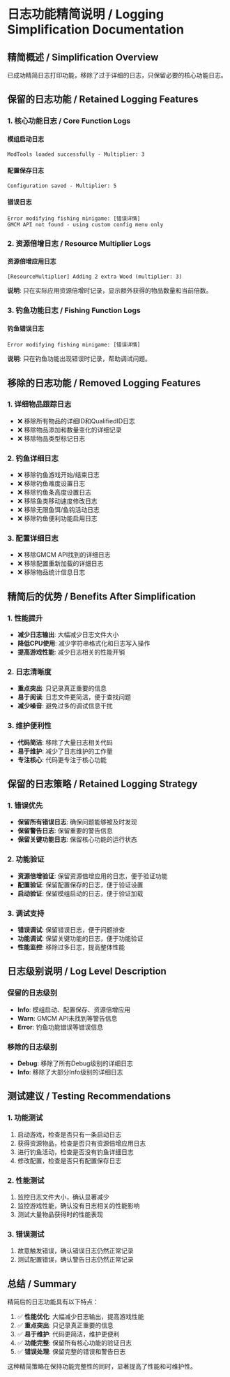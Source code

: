 # 日志功能精简说明 / Logging Simplification Documentation

## 精简概述 / Simplification Overview

已成功精简日志打印功能，移除了过于详细的日志，只保留必要的核心功能日志。

## 保留的日志功能 / Retained Logging Features

### 1. 核心功能日志 / Core Function Logs

#### 模组启动日志
```
ModTools loaded successfully - Multiplier: 3
```

#### 配置保存日志
```
Configuration saved - Multiplier: 5
```

#### 错误日志
```
Error modifying fishing minigame: [错误详情]
GMCM API not found - using custom config menu only
```

### 2. 资源倍增日志 / Resource Multiplier Logs

#### 资源倍增应用日志
```
[ResourceMultiplier] Adding 2 extra Wood (multiplier: 3)
```

**说明**: 只在实际应用资源倍增时记录，显示额外获得的物品数量和当前倍数。

### 3. 钓鱼功能日志 / Fishing Function Logs

#### 钓鱼错误日志
```
Error modifying fishing minigame: [错误详情]
```

**说明**: 只在钓鱼功能出现错误时记录，帮助调试问题。

## 移除的日志功能 / Removed Logging Features

### 1. 详细物品跟踪日志
- ❌ 移除所有物品的详细ID和QualifiedID日志
- ❌ 移除物品添加和数量变化的详细记录
- ❌ 移除物品类型标记日志

### 2. 钓鱼详细日志
- ❌ 移除钓鱼游戏开始/结束日志
- ❌ 移除钓鱼难度设置日志
- ❌ 移除钓鱼条高度设置日志
- ❌ 移除鱼类移动速度修改日志
- ❌ 移除无限鱼饵/鱼钩活动日志
- ❌ 移除钓鱼便利功能启用日志

### 3. 配置详细日志
- ❌ 移除GMCM API找到的详细日志
- ❌ 移除配置重新加载的详细日志
- ❌ 移除物品统计信息日志

## 精简后的优势 / Benefits After Simplification

### 1. 性能提升
- **减少日志输出**: 大幅减少日志文件大小
- **降低CPU使用**: 减少字符串格式化和日志写入操作
- **提高游戏性能**: 减少日志相关的性能开销

### 2. 日志清晰度
- **重点突出**: 只记录真正重要的信息
- **易于阅读**: 日志文件更简洁，便于查找问题
- **减少噪音**: 避免过多的调试信息干扰

### 3. 维护便利性
- **代码简洁**: 移除了大量日志相关代码
- **易于维护**: 减少了日志维护的工作量
- **专注核心**: 代码更专注于核心功能

## 保留的日志策略 / Retained Logging Strategy

### 1. 错误优先
- **保留所有错误日志**: 确保问题能够被及时发现
- **保留警告日志**: 保留重要的警告信息
- **保留关键功能日志**: 保留核心功能的运行状态

### 2. 功能验证
- **资源倍增验证**: 保留资源倍增应用的日志，便于验证功能
- **配置验证**: 保留配置保存的日志，便于验证设置
- **启动验证**: 保留模组启动的日志，便于验证加载

### 3. 调试支持
- **错误调试**: 保留错误日志，便于问题排查
- **功能调试**: 保留关键功能的日志，便于功能验证
- **性能监控**: 移除过多日志，提高整体性能

## 日志级别说明 / Log Level Description

### 保留的日志级别
- **Info**: 模组启动、配置保存、资源倍增应用
- **Warn**: GMCM API未找到等警告信息
- **Error**: 钓鱼功能错误等错误信息

### 移除的日志级别
- **Debug**: 移除了所有Debug级别的详细日志
- **Info**: 移除了大部分Info级别的详细日志

## 测试建议 / Testing Recommendations

### 1. 功能测试
1. 启动游戏，检查是否只有一条启动日志
2. 获得资源物品，检查是否只有资源倍增应用日志
3. 进行钓鱼活动，检查是否没有钓鱼详细日志
4. 修改配置，检查是否只有配置保存日志

### 2. 性能测试
1. 监控日志文件大小，确认显著减少
2. 监控游戏性能，确认没有日志相关的性能影响
3. 测试大量物品获得时的性能表现

### 3. 错误测试
1. 故意触发错误，确认错误日志仍然正常记录
2. 测试配置错误，确认警告日志仍然正常记录

## 总结 / Summary

精简后的日志功能具有以下特点：

1. ✅ **性能优化**: 大幅减少日志输出，提高游戏性能
2. ✅ **重点突出**: 只记录真正重要的信息
3. ✅ **易于维护**: 代码更简洁，维护更便利
4. ✅ **功能完整**: 保留所有核心功能的验证日志
5. ✅ **错误处理**: 保留完整的错误和警告日志

这种精简策略在保持功能完整性的同时，显著提高了性能和可维护性。 